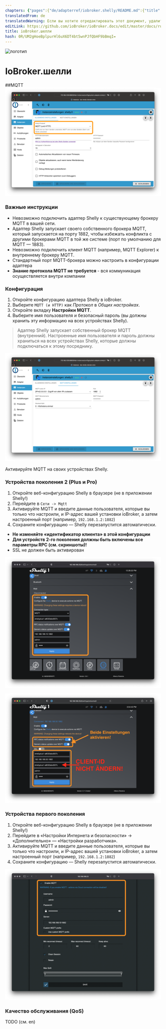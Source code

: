 ```yaml
---
chapters: {"pages":{"de/adapterref/iobroker.shelly/README.md":{"title":{"de":"ioBroker.shelly"},"content":"de/adapterref/iobroker.shelly/README.md"},"de/adapterref/iobroker.shelly/protocol-coap.md":{"title":{"de":"ioBroker.shelly"},"content":"de/adapterref/iobroker.shelly/protocol-coap.md"},"de/adapterref/iobroker.shelly/protocol-mqtt.md":{"title":{"de":"ioBroker.shelly"},"content":"de/adapterref/iobroker.shelly/protocol-mqtt.md"},"de/adapterref/iobroker.shelly/restricted-login.md":{"title":{"de":"ioBroker.shelly"},"content":"de/adapterref/iobroker.shelly/restricted-login.md"},"de/adapterref/iobroker.shelly/state-changes.md":{"title":{"de":"ioBroker.shelly"},"content":"de/adapterref/iobroker.shelly/state-changes.md"},"de/adapterref/iobroker.shelly/faq.md":{"title":{"de":"ioBroker.shelly"},"content":"de/adapterref/iobroker.shelly/faq.md"},"de/adapterref/iobroker.shelly/debug.md":{"title":{"de":"ioBroker.shelly"},"content":"de/adapterref/iobroker.shelly/debug.md"}}}
translatedFrom: de
translatedWarning: Если вы хотите отредактировать этот документ, удалите поле «translationFrom», в противном случае этот документ будет снова автоматически переведен
editLink: https://github.com/ioBroker/ioBroker.docs/edit/master/docs/ru/adapterref/iobroker.shelly/protocol-mqtt.md
title: ioBroker.шелли
hash: 0R/UM2gHoeBplpurHl6uX6DT4bt5wnPJfQbHF9bBmqI=
---
```

![логотип](../../../de/admin/shelly.png)

# IoBroker.шелли
##MQTT
![iobroker_general_mqtt](../../../de/adapterref/iobroker.shelly/img/iobroker_general_mqtt.png)

### Важные инструкции
- Невозможно подключить адаптер Shelly к существующему брокеру MQTT в вашей сети.
- Адаптер Shelly запускает своего собственного брокера MQTT, который запускается на порту 1882, чтобы избежать конфликта с другими брокерами MQTT в той же системе (порт по умолчанию для MQTT — 1883).
- Невозможно подключить клиент MQTT (например, MQTT Explorer) к внутреннему брокеру MQTT.
- Стандартный порт MQTT-брокера можно настроить в конфигурации адаптера
- **Знание протокола MQTT не требуется** - вся коммуникация осуществляется внутри компании

### Конфигурация
1. Откройте конфигурацию адаптера Shelly в ioBroker.
2. Выберите ```MQTT (и HTTP)``` как *Протокол* в *Общих настройках*.
3. Откройте вкладку **Настройки MQTT**.
4. Выберите имя пользователя и безопасный пароль (вы должны хранить эту информацию на всех устройствах Shelly).

> Адаптер Shelly запускает собственный брокер MQTT (внутренний). Настроенные имя пользователя и пароль должны храниться на всех устройствах Shelly, которые должны подключаться к этому посреднику.

![iobroker_mqtt](../../../de/adapterref/iobroker.shelly/img/iobroker_mqtt.png)

Активируйте MQTT на своих устройствах Shelly.

### Устройства поколения 2 (Plus и Pro)
1. Откройте веб-конфигурацию Shelly в браузере (не в приложении Shelly!)
2. Перейдите в ```Сети -> Mqtt```
3. Активируйте MQTT и введите данные пользователя, которые вы только что настроили, и IP-адрес вашей установки ioBroker, а затем настроенный порт (например, ```192.168.1.2:1882```)
4. Сохраните конфигурацию — Shelly перезапустится автоматически.

- **Не изменяйте «идентификатор клиента» в этой конфигурации**
- **Для устройств 2-го поколения должны быть включены все параметры RPC (см. скриншоты)!**
- SSL не должен быть активирован

![Шелли Gen2](../../../de/adapterref/iobroker.shelly/img/shelly_mqtt-gen2.png)

![Шелли gen2 старый](../../../de/adapterref/iobroker.shelly/img/shelly_mqtt-gen2-old.png)

### Устройства первого поколения
1. Откройте веб-конфигурацию Shelly в браузере (не в приложении Shelly!)
2. Перейдите в «Настройки Интернета и безопасности» -> «Дополнительно» — «Настройки разработчика».
3. Активируйте MQTT и введите данные пользователя, которые вы только что настроили, и IP-адрес вашей установки ioBroker, а затем настроенный порт (например, ```192.168.1.2:1882```)
4. Сохраните конфигурацию — Shelly перезапустится автоматически.

![Шелли gen1](../../../de/adapterref/iobroker.shelly/img/shelly_mqtt-gen1.png)

### Качество обслуживания (QoS)
TODO (см. en)